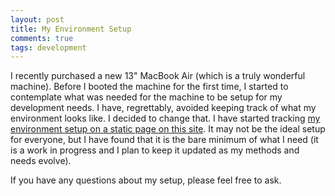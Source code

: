```yaml
---
layout: post
title: My Environment Setup
comments: true
tags: development
---
```


I recently purchased a new 13" MacBook Air (which is a truly wonderful machine). Before I booted the machine for the first time, I started to contemplate what was needed for the machine to be setup for my development needs. I have, regrettably, avoided keeping track of what my environment looks like. I decided to change that. I have started tracking [my environment setup on a static page on this site](/setup). It may not be the ideal setup for everyone, but I have found that it is the bare minimum of what I need (it is a work in progress and I plan to keep it updated as my methods and needs evolve).

If you have any questions about my setup, please feel free to ask.